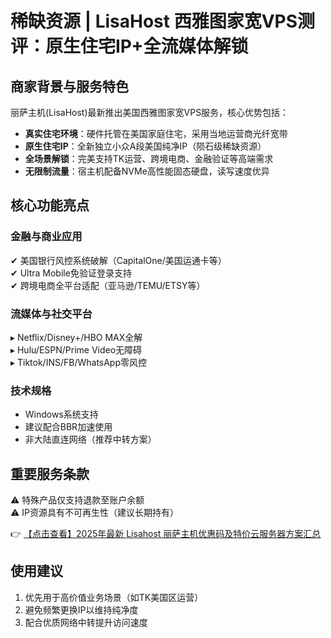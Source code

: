 # 稀缺资源 | LisaHost 西雅图家宽VPS测评：原生住宅IP+全流媒体解锁

## 商家背景与服务特色
丽萨主机(LisaHost)最新推出美国西雅图家宽VPS服务，核心优势包括：
- **真实住宅环境**：硬件托管在美国家庭住宅，采用当地运营商光纤宽带
- **原生住宅IP**：全新独立小众A段美国纯净IP（陨石级稀缺资源）
- **全场景解锁**：完美支持TK运营、跨境电商、金融验证等高端需求
- **无限制流量**：宿主机配备NVMe高性能固态硬盘，读写速度优异

## 核心功能亮点
### 金融与商业应用
✔ 美国银行风控系统破解（CapitalOne/美国运通卡等）  
✔ Ultra Mobile免验证登录支持  
✔ 跨境电商全平台适配（亚马逊/TEMU/ETSY等）

### 流媒体与社交平台
▸ Netflix/Disney+/HBO MAX全解  
▸ Hulu/ESPN/Prime Video无障碍  
▸ Tiktok/INS/FB/WhatsApp零风控  

### 技术规格
- Windows系统支持
- 建议配合BBR加速使用
- 非大陆直连网络（推荐中转方案）

## 重要服务条款
⚠ 特殊产品仅支持退款至账户余额  
⚠ IP资源具有不可再生性（建议长期持有）  

👉 [【点击查看】2025年最新 Lisahost 丽萨主机优惠码及特价云服务器方案汇总](https://bit.ly/lisazhuji)

## 使用建议
1. 优先用于高价值业务场景（如TK美国区运营）
2. 避免频繁更换IP以维持纯净度
3. 配合优质网络中转提升访问速度